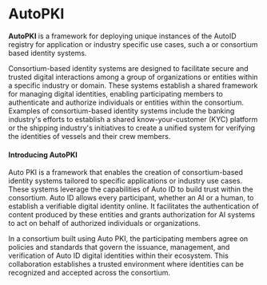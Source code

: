 # AutoPKI

**AutoPKI** is a framework for deploying unique instances of the AutoID registry for application or industry specific use cases, such a or consortium based identity systems.

Consortium-based identity systems are designed to facilitate secure and trusted digital interactions among a group of organizations or entities within a specific industry or domain. These systems establish a shared framework for managing digital identities, enabling participating members to authenticate and authorize individuals or entities within the consortium. Examples of consortium-based identity systems include the banking industry's efforts to establish a shared know-your-customer (KYC) platform or the shipping industry's initiatives to create a unified system for verifying the identities of vessels and their crew members.

#### Introducing AutoPKI

Auto PKI is a framework that enables the creation of consortium-based identity systems tailored to specific applications or industry use cases. These systems leverage the capabilities of Auto ID to build trust within the consortium. Auto ID allows every participant, whether an AI or a human, to establish a verifiable digital identity online. It facilitates the authentication of content produced by these entities and grants authorization for AI systems to act on behalf of authorized individuals or organizations.

In a consortium built using Auto PKI, the participating members agree on policies and standards that govern the issuance, management, and verification of Auto ID digital identities within their ecosystem. This collaboration establishes a trusted environment where identities can be recognized and accepted across the consortium.
